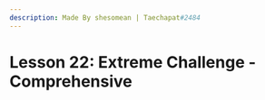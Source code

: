 ```yaml
---
description: Made By shesomean | Taechapat#2484
---
```


# Lesson 22: Extreme Challenge - Comprehensive

